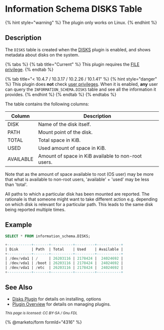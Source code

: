 # Information Schema DISKS Table

{% hint style="warning" %}
The plugin only works on Linux.
{% endhint %}

## Description

The `DISKS` table is created when the [DISKS](../../../plugins/other-plugins/disks-plugin.md) plugin is enabled, and shows metadata about disks on the system.

{% tabs %}
{% tab title="Current" %}
This plugin requires the [FILE privilege](../../../sql-statements/account-management-sql-statements/grant.md).
{% endtab %}

{% tab title="< 10.4.7 / 10.3.17 / 10.2.26 / 10.1.41" %}
{% hint style="danger" %}
This plugin does **not** check [user privileges](../../../sql-statements/account-management-sql-statements/grant.md). When it is enabled, **any** user can query the `INFORMATION_SCHEMA.DISKS` table and see all the information it provides.
{% endhint %}
{% endtab %}
{% endtabs %}

The table contains the following columns:

| Column    | Description                                         |
| --------- | --------------------------------------------------- |
| DISK      | Name of the disk itself.                            |
| PATH      | Mount point of the disk.                            |
| TOTAL     | Total space in KiB.                                 |
| USED      | Used amount of space in KiB.                        |
| AVAILABLE | Amount of space in KiB available to non-root users. |

Note that as the amount of space available to root (OS user) may be more that what is available to non-root users, 'available' + 'used' may be less than 'total'.

All paths to which a particular disk has been mounted are reported. The rationale is that someone might want to take different action e.g. depending on which disk is relevant for a particular path. This leads to the same disk being reported multiple times.

## Example

```sql
SELECT * FROM information_schema.DISKS;

+-----------+-------+----------+---------+-----------+
| Disk      | Path  | Total    | Used    | Available |
+-----------+-------+----------+---------+-----------+
| /dev/vda1 | /     | 26203116 | 2178424 |  24024692 |
| /dev/vda1 | /boot | 26203116 | 2178424 |  24024692 |
| /dev/vda1 | /etc  | 26203116 | 2178424 |  24024692 |
+-----------+-------+----------+---------+-----------+
```

## See Also

* [Disks Plugin](../../../plugins/other-plugins/disks-plugin.md) for details on installing, options
* [Plugin Overview](../../../plugins/plugin-overview.md) for details on managing plugins.

<sub>_This page is licensed: CC BY-SA / Gnu FDL_</sub>

{% @marketo/form formId="4316" %}
